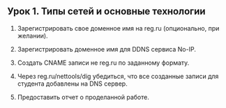 ## Урок 1. Типы сетей и основные технологии

1. Зарегистрировать свое доменное имя на reg.ru (опционально, при желании).

2. Зарегистрировать доменное имя для DDNS сервиса No-IP.

3. Создать CNAME записи не reg.ru по заданному формату.

4. Через reg.ru/nettools/dig убедиться, что все созданные записи для студента добавлены на DNS сервер.

5. Предоставить отчет о проделанной работе.
